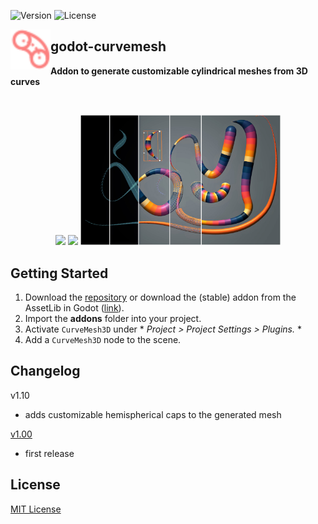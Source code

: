![Version](https://img.shields.io/badge/Godot-v4.0%20(RC%205)-informational) ![License](https://img.shields.io/github/license/cloudofoz/godot-curvemesh)

<img src="addons/curvemesh3d/icon.svg" width="64" align="left"/>

## godot-curvemesh
**Addon to generate customizable cylindrical meshes from 3D curves**

<br clear="left" />

<p align="center">
  <img src="media/cm_screen_2.gif" width="320" />
  <img src="media/cm_screen_3.gif" width="320" />
  <img src="media/cm_screen_1.jpg" width="320" />
</p>


## Getting Started

1. Download the [repository](https://github.com/cloudofoz/godot-curvemesh/archive/refs/heads/main.zip) or download the (stable) addon from the AssetLib in Godot ([link](https://godotengine.org/asset-library/asset/1579)).
2. Import the **addons** folder into your project.
3. Activate `CurveMesh3D` under * *Project > Project Settings > Plugins.* *
4. Add a `CurveMesh3D` node to the scene.

## Changelog

v1.10
- adds customizable hemispherical caps to the generated mesh

[v1.00](https://github.com/cloudofoz/godot-curvemesh/releases/tag/v1.00)
- first release


## License

[MIT License](/LICENSE.md)
